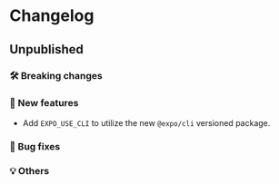 # Changelog

## Unpublished

### 🛠 Breaking changes

### 🎉 New features

- Add `EXPO_USE_CLI` to utilize the new `@expo/cli` versioned package.

### 🐛 Bug fixes

### 💡 Others
